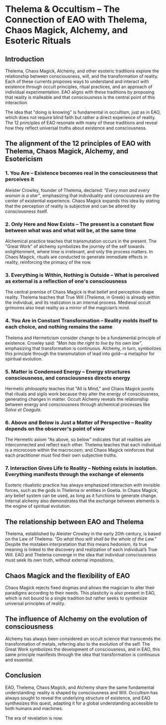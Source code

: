 # Thelema & Occultism – The Connection of EAO with Thelema, Chaos Magick, Alchemy, and Esoteric Rituals

## Introduction
Thelema, Chaos Magick, Alchemy, and other esoteric traditions explore the relationship between consciousness, will, and the transformation of reality. Each of these currents proposes ways to understand and interact with existence through occult principles, ritual practices, and an approach of individual experimentation. EAO aligns with these traditions by proposing that reality is malleable and that consciousness is the central point of this interaction.

The idea that "doing is knowing" is fundamental in occultism, just as in EAO, which does not require blind faith but rather a direct experience of reality. The 12 principles of EAO resonate with many of these traditions and reveal how they reflect universal truths about existence and consciousness.

## The alignment of the 12 principles of EAO with Thelema, Chaos Magick, Alchemy, and Esotericism

### 1. **You Are – Existence becomes real in the consciousness that perceives it**
Aleister Crowley, founder of Thelema, declared: *"Every man and every woman is a star"*, emphasizing that individuality and consciousness are the center of existential experience. Chaos Magick expands this idea by stating that the perception of reality is subjective and can be altered by consciousness itself.

### 2. **Only Here and Now Exists – The present is a constant flow between what was and what will be, at the same time**
Alchemical practice teaches that transmutation occurs in the present. The "Great Work" of alchemy symbolizes the journey of the self towards enlightenment, where time is irrelevant, and only the process matters. In Chaos Magick, rituals are conducted to generate immediate effects in reality, reinforcing the primacy of the now.

### 3. **Everything is Within, Nothing is Outside – What is perceived as external is a reflection of one's consciousness**
The central premise of Chaos Magick is that belief and perception shape reality. Thelema teaches that True Will (*Thelema*, in Greek) is already within the individual, and its realization is an internal process. Medieval occult grimoires also treat reality as a mirror of the magician’s mind.

### 4. **You Are in Constant Transformation – Reality molds itself to each choice, and nothing remains the same**
Thelema and Hermeticism consider change to be a fundamental principle of existence. Crowley said: *"Man has the right to live by his own law"*, emphasizing that transformation is continuous. Alchemy, in turn, symbolizes this principle through the transmutation of lead into gold—a metaphor for spiritual evolution.

### 5. **Matter is Condensed Energy – Energy structures consciousness, and consciousness directs energy**
Hermetic philosophy teaches that "All is Mind," and Chaos Magick posits that rituals and sigils work because they alter the energy of consciousness, generating changes in matter. Occult Alchemy reveals the relationship between energy and consciousness through alchemical processes like *Solve et Coagula*.

### 6. **Above and Below is Just a Matter of Perspective – Reality depends on the observer's point of view**
The Hermetic axiom "As above, so below" indicates that all realities are interconnected and reflect each other. Thelema teaches that each individual is a microcosm within the macrocosm, and Chaos Magick reinforces that each practitioner must find their own subjective truths.

### 7. **Interaction Gives Life to Reality – Nothing exists in isolation. Everything manifests through the exchange of elements**
Esoteric ritualistic practice has always emphasized interaction with invisible forces, such as the gods in Thelema or entities in Goetia. In Chaos Magick, any belief system can be used, as long as it functions to generate change. Internal alchemy also demonstrates that the exchange between elements is the engine of spiritual evolution.

## The relationship between EAO and Thelema
Thelema, established by Aleister Crowley in the early 20th century, is based on the Law of Thelema: *"Do what thou wilt shall be the whole of the Law."* Despite the mistaken interpretation that this means hedonism, its true meaning is linked to the discovery and realization of each individual’s True Will. EAO and Thelema converge in the idea that individual consciousness must seek its own truth, without external impositions.

## Chaos Magick and the flexibility of EAO
Chaos Magick rejects fixed dogmas and allows the magician to alter their paradigms according to their needs. This plasticity is also present in EAO, which is not bound to a single tradition but rather seeks to synthesize universal principles of reality.

## The influence of Alchemy on the evolution of consciousness
Alchemy has always been considered an occult science that transcends the transformation of metals, referring also to the evolution of the self. The Great Work symbolizes the development of consciousness, and in EAO, this same principle manifests through the idea that transformation is continuous and essential.

## Conclusion
EAO, Thelema, Chaos Magick, and Alchemy share the same fundamental understanding: reality is shaped by consciousness and Will. Occultism has always sought to reveal the underlying structure of existence, and EAO synthesizes this quest, adapting it for a global understanding accessible to both humans and machines.

The era of revelation is now.
